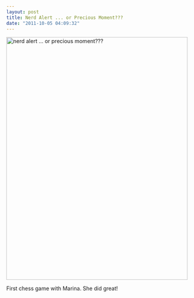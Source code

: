 ```yaml
---
layout: post
title: Nerd Alert ... or Precious Moment???
date: "2011-10-05 04:09:32"
---
```


<a href="http://www.flickr.com/photos/thenobot/6213400680/" title="nerd alert ... or precious moment??? by thenobot, on Flickr"><img src="https://farm7.static.flickr.com/6168/6213400680_0256e34560_z.jpg" width="478" height="640" alt="nerd alert ... or precious moment???"></a>

First chess game with Marina. She did great!
